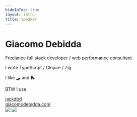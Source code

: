 ```yaml
---
hideInToc: true
layout: intro
title: Speaker
---
```


<h1 class="color:accent">Giacomo Debidda</h1>

<div class="leading-8 opacity-80">
  <p>Freelance full stack developer / web performance consultant</p>
  <p>I write TypeScript / Clojure / Zig</p>
  <p>I like 🛹 and 🛼</p>
</div>

BTW I use <NixLogo />

<div class="my-10 grid grid-cols-[40px_1fr] w-min gap-y-4">
  <ri-github-line class="opacity-50"/>
  <div><a href="https://github.com/jackdbd" target="_blank">jackdbd</a></div>
  <ri-user-3-line class="opacity-50"/>
  <div><a href="https://www.giacomodebidda.com/" target="_blank">giacomodebidda.com</a></div>
</div>

<img src="/avatar.jpg" class="rounded-full w-40 abs-tr mt-16 mr-12" />

<!-- <img src="/gcp-associate-badge.png" class="w-40 abs-br mb-12 mr-56" /> -->

<img src="/gcp-professional-badge.png" class="w-40 abs-br mb-12 mr-12" />

<!--
Useful links:

- 🇮🇹 [Emoji flags](https://apps.timwhitlock.info/emoji/tables/iso3166)
- 📚 Add [me on goodreads](https://www.goodreads.com/user/show/76503683-giacomo-debidda)
- 🛹 [Surfskating](https://en.wikipedia.org/wiki/Surfskating)
- 🛼 [It's time for a rollerblading emoji](https://www.reddit.com/r/rollerblading/comments/hmwr47/its_time_for_a_rollerblading_emoji)
-->
